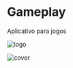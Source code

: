 # Gameplay
Aplicativo para jogos

![logo](https://user-images.githubusercontent.com/89815869/166088341-fc02d659-d732-4f7d-aabe-e5e1ae7f59a4.png)

![cover](https://user-images.githubusercontent.com/89815869/166088340-cccdf8ce-bf05-4f2e-bf90-74fab1880074.png)
